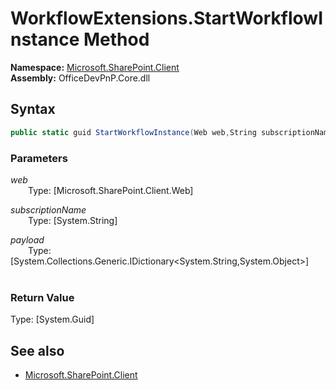 # WorkflowExtensions.StartWorkflowInstance Method  
**Namespace:** [Microsoft.SharePoint.Client](Microsoft.SharePoint.Client.md)  
**Assembly:** OfficeDevPnP.Core.dll  
## Syntax
```C#
public static guid StartWorkflowInstance(Web web,String subscriptionName,IDictionary<String, Object> payload)
```
### Parameters
*web*  
&emsp;&emsp;Type: [Microsoft.SharePoint.Client.Web] 
&emsp;&emsp;  
  
*subscriptionName*  
&emsp;&emsp;Type: [System.String] 
&emsp;&emsp;  
  
*payload*  
&emsp;&emsp;Type: [System.Collections.Generic.IDictionary<System.String,System.Object>] 
&emsp;&emsp;  
  
### Return Value
Type: [System.Guid]  

## See also
- [Microsoft.SharePoint.Client](Microsoft.SharePoint.Client.md)
